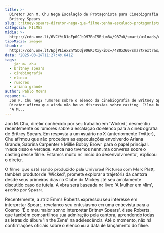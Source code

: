 ```yaml
---
title: >-
  Diretor Jon M. Chu Nega Escalação de Protagonista para Cinebiografia de
  Britney Spears
slug: britney-spears-diretor-nega-que-filme-tenha-escalado-protagonista
categoria: FILMES
midia: >-
  https://cdn.ome.lt/6VCf9iD1oFp0CJo9M7RoI5RtLm8=/987x0/smart/uploads/conteudo/fotos/Design_sem_nome_-_2025-03-25T191843.526.png
tipoMidia: imagem
thumb: >-
  https://cdn.ome.lt/EpjPLiexZnY5D3j906KJXxyFiDc=/480x360/smart/extras/conteudos/Design_sem_nome_-_2025-03-25T191843.526.png
data: '2025-03-26T11:27:49.641Z'
tags:
  - jon m. chu
  - britney spears
  - cinebiografia
  - elenco
  - rumores
  - ariana grande
author: Pablo Moura
resumo: >-
  Jon M. Chu nega rumores sobre o elenco da cinebiografia de Britney Spears.
  Diretor afirma que ainda não houve discussões sobre casting. Filme baseado em
  'A M...
---
```


Jon M. Chu, diretor conhecido por seu trabalho em 'Wicked', desmentiu recentemente os rumores sobre a escalação do elenco para a cinebiografia de Britney Spears. Em resposta a um usuário no X (anteriormente Twitter), Chu afirmou que não procedem as especulações envolvendo Ariana Grande, Sabrina Carpenter e Millie Bobby Brown para o papel principal. 'Nada disso é verdade. Ainda não tivemos nenhuma conversa sobre o casting desse filme. Estamos muito no início do desenvolvimento', explicou o diretor.

O filme, que está sendo produzido pela Universal Pictures com Marc Platt, também produtor de 'Wicked', promete explorar a trajetória da cantora desde seus primeiros dias no Clube do Mickey até seu amplamente discutido caso de tutela. A obra será baseada no livro 'A Mulher em Mim', escrito por Spears.

Recentemente, a atriz Emma Roberts expressou seu interesse em interpretar Spears, revelando seu entusiasmo em uma entrevista para a Cosmo. 'É o meu maior sonho interpretar Britney Spears', disse Roberts, que também compartilhou sua admiração pela cantora, aprendendo todas as letras do álbum 'In the Zone' na adolescência. Até o momento, não há confirmações oficiais sobre o elenco ou a data de lançamento do filme.
